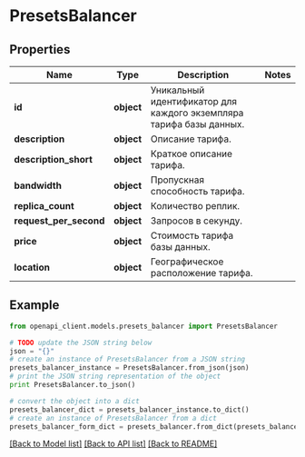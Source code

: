 # PresetsBalancer


## Properties
Name | Type | Description | Notes
------------ | ------------- | ------------- | -------------
**id** | **object** | Уникальный идентификатор для каждого экземпляра тарифа базы данных. | 
**description** | **object** | Описание тарифа. | 
**description_short** | **object** | Краткое описание тарифа. | 
**bandwidth** | **object** | Пропускная способность тарифа. | 
**replica_count** | **object** | Количество реплик. | 
**request_per_second** | **object** | Запросов в секунду. | 
**price** | **object** | Стоимость тарифа базы данных. | 
**location** | **object** | Географическое расположение тарифа. | 

## Example

```python
from openapi_client.models.presets_balancer import PresetsBalancer

# TODO update the JSON string below
json = "{}"
# create an instance of PresetsBalancer from a JSON string
presets_balancer_instance = PresetsBalancer.from_json(json)
# print the JSON string representation of the object
print PresetsBalancer.to_json()

# convert the object into a dict
presets_balancer_dict = presets_balancer_instance.to_dict()
# create an instance of PresetsBalancer from a dict
presets_balancer_form_dict = presets_balancer.from_dict(presets_balancer_dict)
```
[[Back to Model list]](../README.md#documentation-for-models) [[Back to API list]](../README.md#documentation-for-api-endpoints) [[Back to README]](../README.md)


